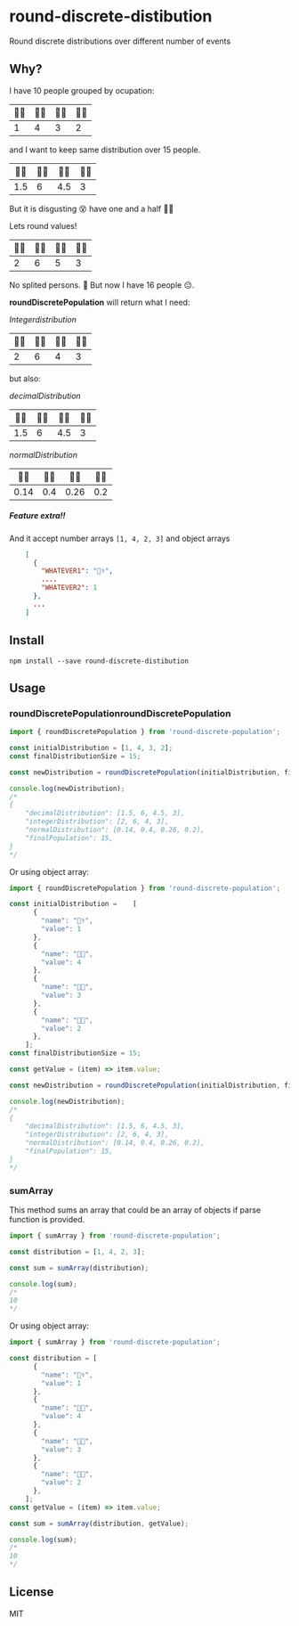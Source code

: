 # round-discrete-distibution
Round discrete distributions over different number of events

## Why?
I have 10 people grouped by ocupation:

| 👨‍⚕️ | 👩‍🏫 | 👨‍🍳 | 👩‍🔧 |
|----|----|----|----|
| 1  | 4  | 3  | 2  |

and I want to keep same distribution over 15 people.

| 👨‍⚕️ | 👩‍🏫 | 👨‍🍳 | 👩‍🔧 |
|----|----|----|----|
| 1.5  | 6  | 4.5  | 3  |

But it is disgusting 😵 have one and a half 👨‍⚕️

Lets round values!

| 👨‍⚕️ | 👩‍🏫 | 👨‍🍳 | 👩‍🔧 |
|----|----|----|----|
| 2  | 6  | 5  | 3  |

No splited persons. 🎉 But now I have 16 people 😔.

**roundDiscretePopulation** will return what I need:

*Integerdistribution*

| 👨‍⚕️ | 👩‍🏫 | 👨‍🍳 | 👩‍🔧 |
|----|----|----|----|
| 2  | 6  | 4  | 3  |

but also:

*decimalDistribution*

| 👨‍⚕️ | 👩‍🏫 | 👨‍🍳 | 👩‍🔧 |
|----|----|----|----|
| 1.5  | 6  | 4.5  | 3  |

*normalDistribution*

| 👨‍⚕️ | 👩‍🏫 | 👨‍🍳 | 👩‍🔧 |
|----|----|----|----|
| 0.14  | 0.4  | 0.26  | 0.2  |

##### Feature extra!!

And it accept number arrays
`[1, 4, 2, 3]`
and object arrays
```json
    [
      {
        "WHATEVER1": "👨‍⚕️",
		....
    	"WHATEVER2": 1
      },
      ...
    ]
```
## Install

`npm install --save round-discrete-distibution`

## Usage
### roundDiscretePopulationroundDiscretePopulation

```javascript
import { roundDiscretePopulation } from 'round-discrete-population';

const initialDistribution = [1, 4, 3, 2];
const finalDistributionSize = 15;

const newDistribution = roundDiscretePopulation(initialDistribution, finalDistributionSize);

console.log(newDistribution);
/*
{
    "decimalDistribution": [1.5, 6, 4.5, 3],
    "integerDistribution": [2, 6, 4, 3],
    "normalDistribution": [0.14, 0.4, 0.26, 0.2],
    "finalPopulation": 15,
}
*/
```
Or using object array:
```javascript
import { roundDiscretePopulation } from 'round-discrete-population';

const initialDistribution =    [
      {
        "name": "👨‍⚕️",
        "value": 1
      },
      {
        "name": "👩‍🏫",
        "value": 4
      },
	  {
        "name": "👨‍🍳",
        "value": 3
      },
      {
        "name": "👩‍🔧",
        "value": 2
      },
    ];
const finalDistributionSize = 15;

const getValue = (item) => item.value;

const newDistribution = roundDiscretePopulation(initialDistribution, finalDistributionSize, getValue);

console.log(newDistribution);
/*
{
    "decimalDistribution": [1.5, 6, 4.5, 3],
    "integerDistribution": [2, 6, 4, 3],
    "normalDistribution": [0.14, 0.4, 0.26, 0.2],
    "finalPopulation": 15,
}
*/
```
### sumArray
This method sums an array that could be an array of objects if parse function is provided.
```javascript
import { sumArray } from 'round-discrete-population';

const distribution = [1, 4, 2, 3];

const sum = sumArray(distribution);

console.log(sum);
/*
10
*/
```
Or using object array:
```javascript
import { sumArray } from 'round-discrete-population';

const distribution = [
      {
        "name": "👨‍⚕️",
        "value": 1
      },
      {
        "name": "👩‍🏫",
        "value": 4
      },
	  {
        "name": "👨‍🍳",
        "value": 3
      },
      {
        "name": "👩‍🔧",
        "value": 2
      },
    ];
const getValue = (item) => item.value;

const sum = sumArray(distribution, getValue);

console.log(sum);
/*
10
*/
```
## License
MIT

